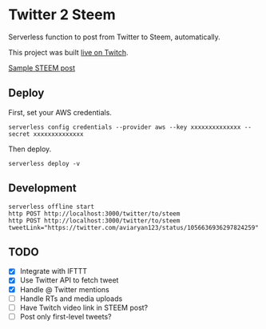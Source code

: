 # Twitter 2 Steem

Serverless function to post from Twitter to Steem, automatically.

This project was built [live on Twitch](https://www.twitch.tv/videos/328611364). 

[Sample STEEM post](https://steemit.com/twitter2steem/@the-dragon/re-the-dragon-twitter2steem-20181028t204908565z)

## Deploy

First, set your AWS credentials.

```
serverless config credentials --provider aws --key xxxxxxxxxxxxxx --secret xxxxxxxxxxxxxx
```

Then deploy.

```
serverless deploy -v
```

## Development

```
serverless offline start
http POST http://localhost:3000/twitter/to/steem
http POST http://localhost:3000/twitter/to/steem tweetLink="https://twitter.com/aviaryan123/status/1056636936297824259"
```

## TODO

- [x] Integrate with IFTTT
- [x] Use Twitter API to fetch tweet
- [x] Handle @ Twitter mentions
- [ ] Handle RTs and media uploads
- [ ] Have Twitch video link in STEEM post?
- [ ] Post only first-level tweets?
